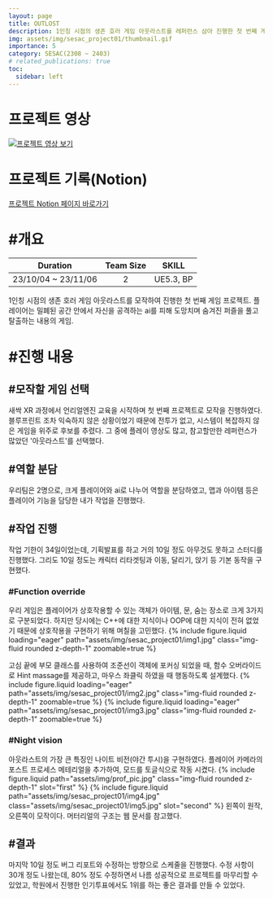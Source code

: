 ```yaml
---
layout: page
title: OUTLOST
description: 1인칭 시점의 생존 호러 게임 아웃라스트를 레퍼런스 삼아 진행한 첫 번째 게임 프로젝트
img: assets/img/sesac_project01/thumbnail.gif
importance: 5
category: SESAC(2308 ~ 2403)
# related_publications: true
toc:
  sidebar: left
---
```


# 프로젝트 영상
[![프로젝트 영상 보기](https://img.youtube.com/vi/5A8AQsEz_eE/0.jpg)](https://youtu.be/5A8AQsEz_eE "프로젝트 영상 - 클릭하여 시청")

# 프로젝트 기록(Notion)
<a href="https://www.notion.so/1-Outlost-4c242463d4734705afd4a9965d3a31ef" target="_blank">프로젝트 Notion 페이지 바로가기</a>

# #개요

|       Duration       |      Team Size     |      SKILL      |
| :------------------: | :----------------: | :-------------: |
| 23/10/04 ~ 23/11/06  |         2          |    UE5.3, BP    |

1인칭 시점의 생존 호러 게임 아웃라스트를 모작하여 진행한 첫 번째 게임 프로젝트.
플레이어는 밀폐된 공간 안에서 자신을 공격하는 ai를 피해 도망치며 숨겨진 퍼즐을 풀고 탈출하는 내용의 게임.

# #진행 내용
## #모작할 게임 선택
새싹 XR 과정에서 언리얼엔진 교육을 시작하며 첫 번째 프로젝트로 모작을 진행하였다. 블루프린트 조차 익숙하지 않은 상황이었기 때문에 전투가 없고, 시스템이 복잡하지 않은 게임을 위주로 후보를 추렸다. 그 중에 플레이 영상도 많고, 참고할만한 레퍼런스가 많았던 '아웃라스트'를 선택했다.

## #역할 분담
우리팀은 2명으로, 크게 플레이어와 ai로 나누어 역할을 분담하였고, 맵과 아이템 등은 플레이어 기능을 담당한 내가 작업을 진행했다.

## #작업 진행
작업 기한이 34일이었는데, 기획발표를 하고 거의 10일 정도 아무것도 못하고 스터디를 진행했다. 그리도 10일 정도는 캐릭터 리타겟팅과 이동, 달리기, 앉기 등 기본 동작을 구현했다.

### #Function override
우리 게임은 플레이어가 상호작용할 수 있는 객체가 아이템, 문, 숨는 장소로 크게 3가지로 구분되었다. 하지만 당시에는 C++에 대한 지식이나 OOP에 대한 지식이 전혀 없었기 때문에 상호작용을 구현하기 위해 며칠을 고민했다.
{% include figure.liquid loading="eager" path="assets/img/sesac_project01/img1.jpg" class="img-fluid rounded z-depth-1" zoomable=true %}

고심 끝에 부모 클래스를 사용하여 조준선이 객체에 포커싱 되었을 때, 함수 오버라이드로 Hint massage를 제공하고, 마우스 좌클릭 하였을 때 행동하도록 설계했다.
{% include figure.liquid loading="eager" path="assets/img/sesac_project01/img2.jpg" class="img-fluid rounded z-depth-1" zoomable=true %}
{% include figure.liquid loading="eager" path="assets/img/sesac_project01/img3.jpg" class="img-fluid rounded z-depth-1" zoomable=true %}

### #Night vision
아웃라스트의 가장 큰 특징인 나이트 비전(야간 투시)을 구현하였다. 플레이어 카메라의 포스트 프로세스 메테리얼을 추가하여, 모드를 토글식으로 작동 시켰다.
{% include figure.liquid path="assets/img/prof_pic.jpg" class="img-fluid rounded z-depth-1" slot="first" %} {% include figure.liquid path="assets/img/sesac_project01/img4.jpg" class="assets/img/sesac_project01/img5.jpg" slot="second" %}
왼쪽이 원작, 오른쪽이 모작이다. 머터리얼의 구조는 웹 문서를 참고했다.

## #결과
마지막 10일 정도 버그 리포트와 수정하는 방향으로 스케줄을 진행했다. 수정 사항이 30개 정도 나왔는데, 80% 정도 수정하면서 나름 성공적으로 프로젝트를 마무리할 수 있었고, 학원에서 진행한 인기투표에서도 1위를 하는 좋은 결과를 만들 수 있었다.
